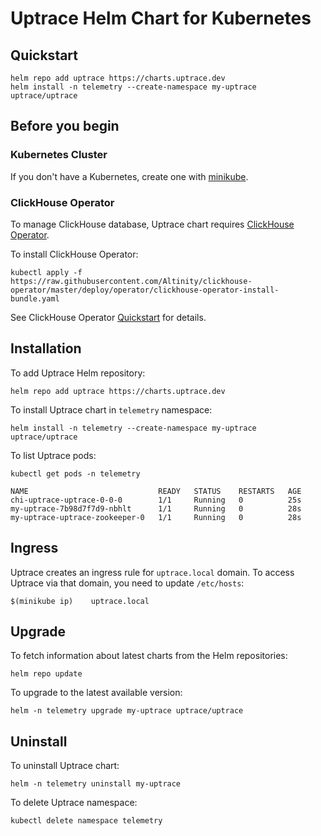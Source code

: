 # Uptrace Helm Chart for Kubernetes

## Quickstart

```shell
helm repo add uptrace https://charts.uptrace.dev
helm install -n telemetry --create-namespace my-uptrace uptrace/uptrace
```

## Before you begin

### Kubernetes Cluster

If you don't have a Kubernetes, create one with
[minikube](https://minikube.sigs.k8s.io/docs/start/).

### ClickHouse Operator

To manage ClickHouse database, Uptrace chart requires
[ClickHouse Operator](https://github.com/Altinity/clickhouse-operator/).

To install ClickHouse Operator:

```shell
kubectl apply -f https://raw.githubusercontent.com/Altinity/clickhouse-operator/master/deploy/operator/clickhouse-operator-install-bundle.yaml
```

See ClickHouse Operator
[Quickstart](https://github.com/Altinity/clickhouse-operator/blob/master/docs/quick_start.md) for
details.

## Installation

To add Uptrace Helm repository:

```shell
helm repo add uptrace https://charts.uptrace.dev
```

To install Uptrace chart in `telemetry` namespace:

```shell
helm install -n telemetry --create-namespace my-uptrace uptrace/uptrace
```

To list Uptrace pods:

```shell
kubectl get pods -n telemetry

NAME                             READY   STATUS    RESTARTS   AGE
chi-uptrace-uptrace-0-0-0        1/1     Running   0          25s
my-uptrace-7b98d7f7d9-nbhlt      1/1     Running   0          28s
my-uptrace-uptrace-zookeeper-0   1/1     Running   0          28s
```

## Ingress

Uptrace creates an ingress rule for `uptrace.local` domain. To access Uptrace via that domain, you
need to update `/etc/hosts`:

```
$(minikube ip)    uptrace.local
```

## Upgrade

To fetch information about latest charts from the Helm repositories:

```shell
helm repo update
```

To upgrade to the latest available version:

```shell
helm -n telemetry upgrade my-uptrace uptrace/uptrace
```

## Uninstall

To uninstall Uptrace chart:

```shell
helm -n telemetry uninstall my-uptrace
```

To delete Uptrace namespace:

```shell
kubectl delete namespace telemetry
```
